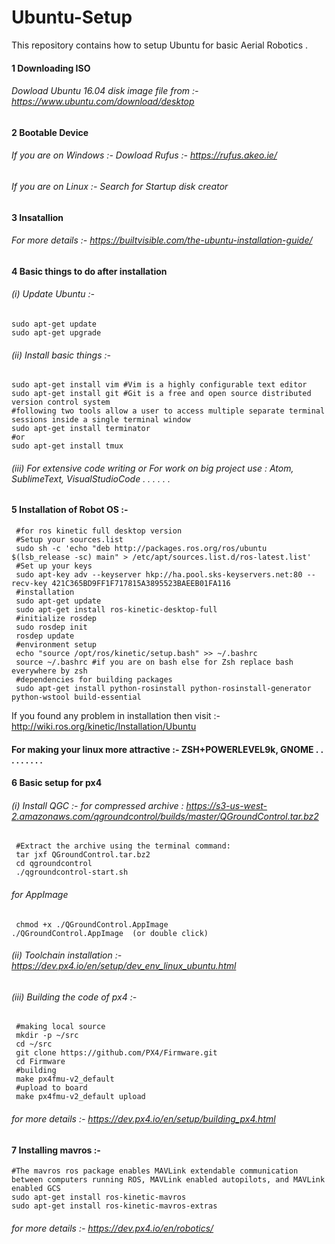 # Ubuntu-Setup
This repository contains how to setup Ubuntu for basic Aerial Robotics .</br>
#### 1 Downloading ISO
###### Dowload Ubuntu 16.04 disk image file from :-https://www.ubuntu.com/download/desktop </br>
#### 2 Bootable Device
###### If you are on Windows :- Dowload Rufus :- https://rufus.akeo.ie/
###### If you are on Linux :- Search for Startup disk creator
#### 3 Insatallion
###### For more details :- https://builtvisible.com/the-ubuntu-installation-guide/
#### 4 Basic things to do after installation
###### (i) Update Ubuntu :-
    sudo apt-get update
    sudo apt-get upgrade
###### (ii) Install basic things :-
    sudo apt-get install vim #Vim is a highly configurable text editor
    sudo apt-get install git #Git is a free and open source distributed version control system
    #following two tools allow a user to access multiple separate terminal sessions inside a single terminal window
    sudo apt-get install terminator
    #or
    sudo apt-get install tmux
###### (iii) For extensive code writing or For work on big project use : Atom, SublimeText, VisualStudioCode . . . . . . 
#### 5 Installation of Robot OS :- 
     #for ros kinetic full desktop version
     #Setup your sources.list
     sudo sh -c 'echo "deb http://packages.ros.org/ros/ubuntu $(lsb_release -sc) main" > /etc/apt/sources.list.d/ros-latest.list'
     #Set up your keys
     sudo apt-key adv --keyserver hkp://ha.pool.sks-keyservers.net:80 --recv-key 421C365BD9FF1F717815A3895523BAEEB01FA116
     #installation
     sudo apt-get update
     sudo apt-get install ros-kinetic-desktop-full
     #initialize rosdep
     sudo rosdep init
     rosdep update
     #environment setup
     echo "source /opt/ros/kinetic/setup.bash" >> ~/.bashrc
     source ~/.bashrc #if you are on bash else for Zsh replace bash everywhere by zsh
     #dependencies for building packages
     sudo apt-get install python-rosinstall python-rosinstall-generator python-wstool build-essential
If you found any problem in installation then visit :-http://wiki.ros.org/kinetic/Installation/Ubuntu     
#### For making your linux more attractive :- ZSH+POWERLEVEL9k, GNOME . . . . . . . . . 
#### 6 Basic setup for px4
###### (i) Install QGC :- for compressed archive : https://s3-us-west-2.amazonaws.com/qgroundcontrol/builds/master/QGroundControl.tar.bz2
     #Extract the archive using the terminal command:
     tar jxf QGroundControl.tar.bz2
     cd qgroundcontrol
     ./qgroundcontrol-start.sh
###### for AppImage
     chmod +x ./QGroundControl.AppImage
    ./QGroundControl.AppImage  (or double click)
###### (ii) Toolchain installation :- https://dev.px4.io/en/setup/dev_env_linux_ubuntu.html
###### (iii) Building the code of px4 :-
     #making local source
     mkdir -p ~/src
     cd ~/src
     git clone https://github.com/PX4/Firmware.git
     cd Firmware
     #building
     make px4fmu-v2_default
     #upload to board
     make px4fmu-v2_default upload
###### for more details :- https://dev.px4.io/en/setup/building_px4.html     
#### 7 Installing mavros :-
    #The mavros ros package enables MAVLink extendable communication between computers running ROS, MAVLink enabled autopilots, and MAVLink enabled GCS
    sudo apt-get install ros-kinetic-mavros
    sudo apt-get install ros-kinetic-mavros-extras
###### for more details :- https://dev.px4.io/en/robotics/    
